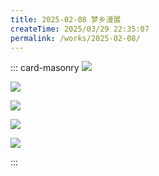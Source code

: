 ```yaml
---
title: 2025-02-08 梦乡漫展
createTime: 2025/03/29 22:35:07
permalink: /works/2025-02-08/
---
```



::: card-masonry
![](https://oss.ajohn.top/blog/works/2025-02-08/DSC_1465.webp)

![](https://oss.ajohn.top/blog/works/2025-02-08/DSC_1596.webp)

![](https://oss.ajohn.top/blog/works/2025-02-08/DSC_2103.webp)

![](https://oss.ajohn.top/blog/works/2025-02-08/DSC_2105.webp)

![](https://oss.ajohn.top/blog/works/2025-02-08/DSC_2159.webp)

:::
